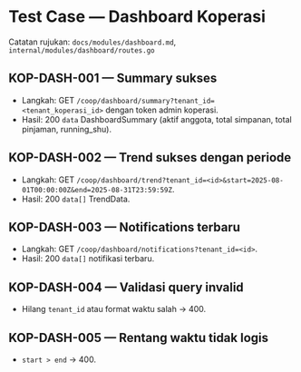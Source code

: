 # Test Case — Dashboard Koperasi

Catatan rujukan: `docs/modules/dashboard.md`, `internal/modules/dashboard/routes.go`

## KOP-DASH-001 — Summary sukses
- Langkah: GET `/coop/dashboard/summary?tenant_id=<tenant_koperasi_id>` dengan token admin koperasi.
- Hasil: 200 `data` DashboardSummary (aktif anggota, total simpanan, total pinjaman, running_shu).

## KOP-DASH-002 — Trend sukses dengan periode
- Langkah: GET `/coop/dashboard/trend?tenant_id=<id>&start=2025-08-01T00:00:00Z&end=2025-08-31T23:59:59Z`.
- Hasil: 200 `data[]` TrendData.

## KOP-DASH-003 — Notifications terbaru
- Langkah: GET `/coop/dashboard/notifications?tenant_id=<id>`.
- Hasil: 200 `data[]` notifikasi terbaru.

## KOP-DASH-004 — Validasi query invalid
- Hilang `tenant_id` atau format waktu salah → 400.

## KOP-DASH-005 — Rentang waktu tidak logis
- `start > end` → 400.
